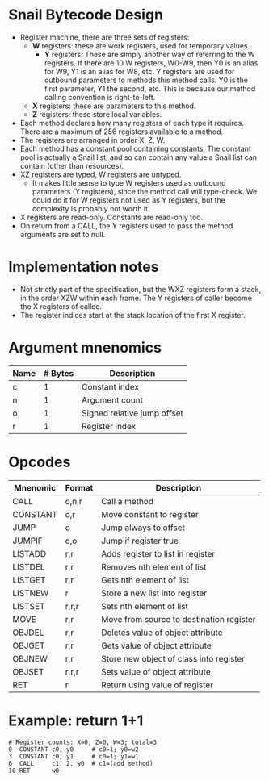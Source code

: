# Snail Bytecode Design

* Register machine, there are three sets of registers:
  * **W** registers: these are work registers, used for temporary
    values.
    * **Y** registers: These are simply another way of referring to
      the W registers. If there are 10 W registers, W0-W9, then Y0 is
      an alias for W9, Y1 is an alias for W8, etc. Y registers are
      used for outbound parameters to methods this method calls. Y0 is
      the first parameter, Y1 the second, etc. This is because our
      method calling convention is right-to-left.
  * **X** registers: these are parameters to this method.
  * **Z** registers: these store local variables.
* Each method declares how many registers of each type it requires. There
  are a maximum of 256 registers available to a method.
* The registers are arranged in order X, Z, W.
* Each method has a constant pool containing constants. The constant pool
  is actually a Snail list, and so can contain any value a Snail list can
  contain (other than resources).
* XZ registers are typed, W registers are untyped.
  * It makes little sense to type W registers used as outbound parameters
    (Y registers), since the method call will type-check. We could do it
    for W registers not used as Y registers, but the complexity is
    probably not worth it.
* X registers are read-only. Constants are read-only too.
* On return from a CALL, the Y registers used to pass the method arguments
  are set to null.

# Implementation notes

* Not strictly part of the specification, but the WXZ registers form
  a stack, in the order XZW within each frame. The Y registers of caller
  become the X registers of callee.
* The register indices start at the stack location of the first X register.

# Argument mnenomics

|Name   |# Bytes|Description                              |
|-------|-------|-----------------------------------------|
|c      |1      |Constant index                           |
|n      |1      |Argument count                           |
|o      |1      |Signed relative jump offset              |
|r      |1      |Register index                           |

# Opcodes

|Mnenomic |Format |Description                                |
|---------|-------|-------------------------------------------|
|CALL     |c,n,r  |Call a method                              |
|CONSTANT |c,r    |Move constant to register                  |
|JUMP     |o      |Jump always to offset                      |
|JUMPIF   |c,o    |Jump if register true                      |
|LISTADD  |r,r    |Adds register to list in register          |
|LISTDEL  |r,r    |Removes nth element of list                |
|LISTGET  |r,r    |Gets nth element of list                   |
|LISTNEW  |r      |Store a new list into register             |
|LISTSET  |r,r,r  |Sets nth element of list                   |
|MOVE     |r,r    |Move from source to destination register   |
|OBJDEL   |r,r    |Deletes value of object attribute          |
|OBJGET   |r,r    |Gets value of object attribute             |
|OBJNEW   |r,r    |Store new object of class into register    |
|OBJSET   |r,r,r  |Sets value of object attribute             |
|RET      |r      |Return using value of register             |

# Example: return 1+1

```
# Register counts: X=0, Z=0, W=3; total=3
0  CONSTANT c0, y0     # c0=1; y0=w2
3  CONSTANT c0, y1     # c0=1; y1=w1
6  CALL     c1, 2, w0  # c1=(add method)
10 RET      w0
```
